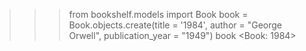 >>> from bookshelf.models import Book
>>> book = Book.objects.create(title = '1984', author = "George Orwell", publication_year = "1949")
>>> book
<Book: 1984>